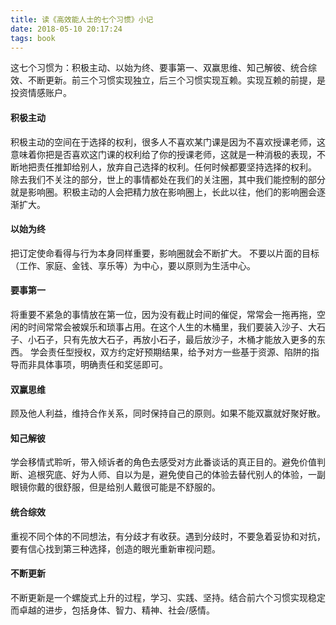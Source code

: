 ```yaml
---
title: 读《高效能人士的七个习惯》小记
date: 2018-05-10 20:17:24
tags: book
---
```

这七个习惯为：积极主动、以始为终、要事第一、双赢思维、知己解彼、统合综效、不断更新。前三个习惯实现独立，后三个习惯实现互赖。实现互赖的前提，是投资情感账户。

#### 积极主动
积极主动的空间在于选择的权利，很多人不喜欢某门课是因为不喜欢授课老师，这意味着你把是否喜欢这门课的权利给了你的授课老师，这就是一种消极的表现，不断地把责任推卸给别人，放弃自己选择的权利。任何时候都要坚持选择的权利。
除去我们不关注的部分，世上的事情都处在我们的关注圈，其中我们能控制的部分就是影响圈。积极主动的人会把精力放在影响圈上，长此以往，他们的影响圈会逐渐扩大。
<!-- more -->
#### 以始为终
把订定使命看得与行为本身同样重要，影响圈就会不断扩大。
不要以片面的目标（工作、家庭、金钱、享乐等）为中心，要以原则为生活中心。

#### 要事第一
将重要不紧急的事情放在第一位，因为没有截止时间的催促，常常会一拖再拖，空闲的时间常常会被娱乐和琐事占用。在这个人生的木桶里，我们要装入沙子、大石子、小石子，只有先放大石子，再放小石子，最后放沙子，木桶才能放入更多的东西。
学会责任型授权，双方约定好预期结果，给予对方一些基于资源、陷阱的指导而非具体事项，明确责任和奖惩即可。

#### 双赢思维
顾及他人利益，维持合作关系，同时保持自己的原则。如果不能双赢就好聚好散。

#### 知己解彼
学会移情式聆听，带入倾诉者的角色去感受对方此番谈话的真正目的。避免价值判断、追根究底、好为人师、自以为是，避免使自己的体验去替代别人的体验，一副眼镜你戴的很舒服，但是给别人戴很可能是不舒服的。

#### 统合综效
重视不同个体的不同想法，有分歧才有收获。遇到分歧时，不要急着妥协和对抗，要有信心找到第三种选择，创造的眼光重新审视问题。

#### 不断更新
不断更新是一个螺旋式上升的过程，学习、实践、坚持。结合前六个习惯实现稳定而卓越的进步，包括身体、智力、精神、社会/感情。
